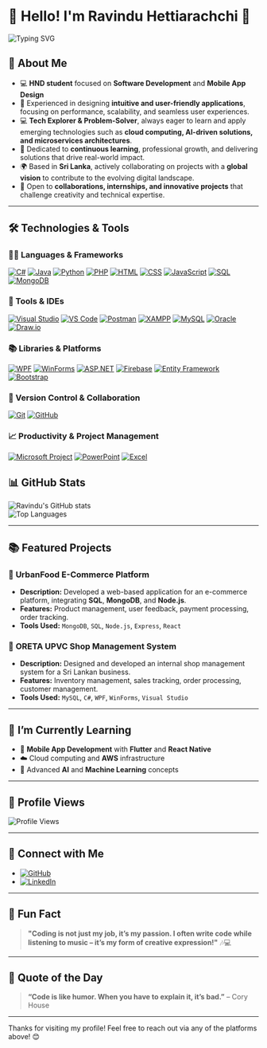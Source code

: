 # 👋 Hello! I'm Ravindu Hettiarachchi 🎯

![Typing SVG](https://readme-typing-svg.demolab.com?font=Fira+Code&pause=1000&center=true&vCenter=true&width=435&lines=Passionate+about+coding+and+tech+💻;Loves+learning+new+things+🚀)

## 🚀 About Me
- 💻 **HND student** focused on **Software Development** and **Mobile App Design** 
- 📱 Experienced in designing **intuitive and user-friendly applications**, focusing on performance, scalability, and seamless user experiences.  
- 💻 **Tech Explorer & Problem-Solver**, always eager to learn and apply emerging technologies such as **cloud computing, AI-driven solutions, and microservices architectures**.  
- 🎯 Dedicated to **continuous learning**, professional growth, and delivering solutions that drive real-world impact.  
- 🌍 Based in **Sri Lanka**, actively collaborating on projects with a **global vision** to contribute to the evolving digital landscape.  
- 🤝 Open to **collaborations, internships, and innovative projects** that challenge creativity and technical expertise.  

---

## 🛠️ Technologies & Tools

### 🧑‍💻 Languages & Frameworks
[![C#](https://img.shields.io/badge/C%23-239120?style=for-the-badge&logo=c-sharp&logoColor=white)](https://learn.microsoft.com/en-us/dotnet/csharp/)
[![Java](https://img.shields.io/badge/Java-007396?style=for-the-badge&logo=java&logoColor=white)](https://www.oracle.com/java/)
[![Python](https://img.shields.io/badge/Python-3776AB?style=for-the-badge&logo=python&logoColor=white)](https://www.python.org/)
[![PHP](https://img.shields.io/badge/PHP-777BB4?style=for-the-badge&logo=php&logoColor=white)](https://www.php.net/)
[![HTML](https://img.shields.io/badge/HTML5-E34F26?style=for-the-badge&logo=html5&logoColor=white)](https://developer.mozilla.org/en-US/docs/Web/HTML)
[![CSS](https://img.shields.io/badge/CSS3-1572B6?style=for-the-badge&logo=css3&logoColor=white)](https://developer.mozilla.org/en-US/docs/Web/CSS)
[![JavaScript](https://img.shields.io/badge/JavaScript-F7DF1E?style=for-the-badge&logo=javascript&logoColor=black)](https://developer.mozilla.org/en-US/docs/Web/JavaScript)
[![SQL](https://img.shields.io/badge/SQL-025E8C?style=for-the-badge&logo=sqlite&logoColor=white)](https://www.mysql.com/)
[![MongoDB](https://img.shields.io/badge/MongoDB-4EA94B?style=for-the-badge&logo=mongodb&logoColor=white)](https://www.mongodb.com/)

### 🧰 Tools & IDEs
[![Visual Studio](https://img.shields.io/badge/Visual%20Studio-5C2D91?style=for-the-badge&logo=visual-studio&logoColor=white)](https://visualstudio.microsoft.com/)
[![VS Code](https://img.shields.io/badge/VS%20Code-007ACC?style=for-the-badge&logo=visual-studio-code&logoColor=white)](https://code.visualstudio.com/)
[![Postman](https://img.shields.io/badge/Postman-FF6C37?style=for-the-badge&logo=postman&logoColor=white)](https://www.postman.com/)
[![XAMPP](https://img.shields.io/badge/XAMPP-FB7A24?style=for-the-badge&logo=xampp&logoColor=white)](https://www.apachefriends.org/)
[![MySQL](https://img.shields.io/badge/MySQL-4479A1?style=for-the-badge&logo=mysql&logoColor=white)](https://www.mysql.com/)
[![Oracle](https://img.shields.io/badge/Oracle%20SQL-F80000?style=for-the-badge&logo=oracle&logoColor=white)](https://www.oracle.com/database/technologies/)
[![Draw.io](https://img.shields.io/badge/Draw.io-F08705?style=for-the-badge&logo=diagrams.net&logoColor=white)](https://www.diagrams.net/)


### 📚 Libraries & Platforms
[![WPF](https://img.shields.io/badge/WPF-512BD4?style=for-the-badge&logo=windows&logoColor=white)](https://learn.microsoft.com/en-us/dotnet/desktop/wpf/)
[![WinForms](https://img.shields.io/badge/WinForms-0078D7?style=for-the-badge&logo=windows&logoColor=white)](https://learn.microsoft.com/en-us/dotnet/desktop/winforms/)
[![ASP.NET](https://img.shields.io/badge/ASP.NET-512BD4?style=for-the-badge&logo=dotnet&logoColor=white)](https://dotnet.microsoft.com/en-us/apps/aspnet)
[![Firebase](https://img.shields.io/badge/Firebase-FFCA28?style=for-the-badge&logo=firebase&logoColor=black)](https://firebase.google.com/)
[![Entity Framework](https://img.shields.io/badge/Entity%20Framework-512BD4?style=for-the-badge&logo=.net&logoColor=white)](https://learn.microsoft.com/en-us/ef/)
[![Bootstrap](https://img.shields.io/badge/Bootstrap-7952B3?style=for-the-badge&logo=bootstrap&logoColor=white)](https://getbootstrap.com/)


### 🔄 Version Control & Collaboration
[![Git](https://img.shields.io/badge/Git-F05032?style=for-the-badge&logo=git&logoColor=white)](https://git-scm.com/)
[![GitHub](https://img.shields.io/badge/GitHub-181717?style=for-the-badge&logo=github&logoColor=white)](https://github.com/)


### 📈 Productivity & Project Management
[![Microsoft Project](https://img.shields.io/badge/MS%20Project-217346?style=for-the-badge&logo=microsoft&logoColor=white)](https://www.microsoft.com/en-us/microsoft-365/project/project-management-software)
[![PowerPoint](https://img.shields.io/badge/PowerPoint-B7472A?style=for-the-badge&logo=microsoft-powerpoint&logoColor=white)](https://www.microsoft.com/en/microsoft-365/powerpoint)
[![Excel](https://img.shields.io/badge/Excel-217346?style=for-the-badge&logo=microsoft-excel&logoColor=white)](https://www.microsoft.com/en/microsoft-365/excel)



## 📊 GitHub Stats

![Ravindu's GitHub stats](https://github-readme-stats.vercel.app/api?username=Ravindurrl&show_icons=true&theme=radical&count_private=true)  
![Top Languages](https://github-readme-stats.vercel.app/api/top-langs/?username=Ravindurrl&layout=compact)


---

## 📚 Featured Projects

### 🔹 **UrbanFood E-Commerce Platform**
- **Description:** Developed a web-based application for an e-commerce platform, integrating **SQL**, **MongoDB**, and **Node.js**.
- **Features:** Product management, user feedback, payment processing, order tracking.
- **Tools Used:** `MongoDB`, `SQL`, `Node.js`, `Express`, `React`

### 🔹 **ORETA UPVC Shop Management System**
- **Description:** Designed and developed an internal shop management system for a Sri Lankan business.
- **Features:** Inventory management, sales tracking, order processing, customer management.
- **Tools Used:** `MySQL`, `C#`, `WPF`, `WinForms`, `Visual Studio`

---

## 🌱 I’m Currently Learning
- 📱 **Mobile App Development** with **Flutter** and **React Native**
- ☁️ Cloud computing and **AWS** infrastructure
- 🤖 Advanced **AI** and **Machine Learning** concepts

---

## 👀 Profile Views
![Profile Views](https://komarev.com/ghpvc/?username=Ravindurrl)

---

## 🔗 Connect with Me

- [![GitHub](https://img.shields.io/badge/GitHub-333?style=for-the-badge&logo=github&logoColor=white)](https://github.com/Ravindurrl)
- [![LinkedIn](https://img.shields.io/badge/LinkedIn-0077B5?style=for-the-badge&logo=linkedin&logoColor=white)](https://www.linkedin.com/in/ravindurrl)


---

## 💬 Fun Fact
> **"Coding is not just my job, it’s my passion. I often write code while listening to music – it’s my form of creative expression!"** 🎶💻

---

## 🎵 Quote of the Day
> **“Code is like humor. When you have to explain it, it’s bad.”** – Cory House

---

Thanks for visiting my profile! Feel free to reach out via any of the platforms above! 😊
